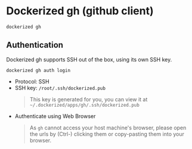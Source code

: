 # Dockerized gh (github client)

```shell
dockerized gh
```

## Authentication

Dockerized gh supports SSH out of the box, using its own SSH key.

```shell
dockerized gh auth login
```
- Protocol: SSH
- SSH key: `/root/.ssh/dockerized.pub`  
  > This key is generated for you, you can view it at `~/.dockerized/apps/gh/.ssh/dockerized.pub`
- Authenticate using Web Browser
  > As `gh` cannot access your host machine's browser, please open the urls by (Ctrl-) clicking them or copy-pasting them into your browser.

